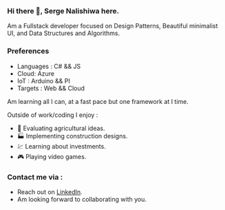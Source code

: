 ### Hi there 👋, Serge Nalishiwa here.

Am a Fullstack developer focused on Design Patterns, Beautiful minimalist UI, and Data Structures and Algorithms.

### Preferences
- Languages : C# && JS
- Cloud: Azure
- IoT : Arduino && PI
- Targets : Web && Cloud

Am learning all I can, at a fast pace but one framework at I time.

Outside of work/coding I enjoy :

- :corn: Evaluating agricultural ideas.
- :factory: Implementing construction designs.
- :chart: Learning about investments.
- :video_game: Playing video games.


### Contact me via :
- Reach out on [LinkedIn](https://www.linkedin.com/in/serge-nalishiwa-806b3412b/).
- Am looking forward to collaborating with you.
